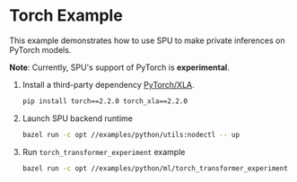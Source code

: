 # Torch Example

This example demonstrates how to use SPU to make private inferences on PyTorch models.

**Note**: Currently, SPU's support of PyTorch is **experimental**.

1. Install a third-party dependency [PyTorch/XLA](https://github.com/pytorch/xla).

    ```sh
    pip install torch==2.2.0 torch_xla==2.2.0
    ```

2. Launch SPU backend runtime

    ```sh
    bazel run -c opt //examples/python/utils:nodectl -- up
    ```

3. Run `torch_transformer_experiment` example

    ```sh
    bazel run -c opt //examples/python/ml/torch_transformer_experiment
    ```
